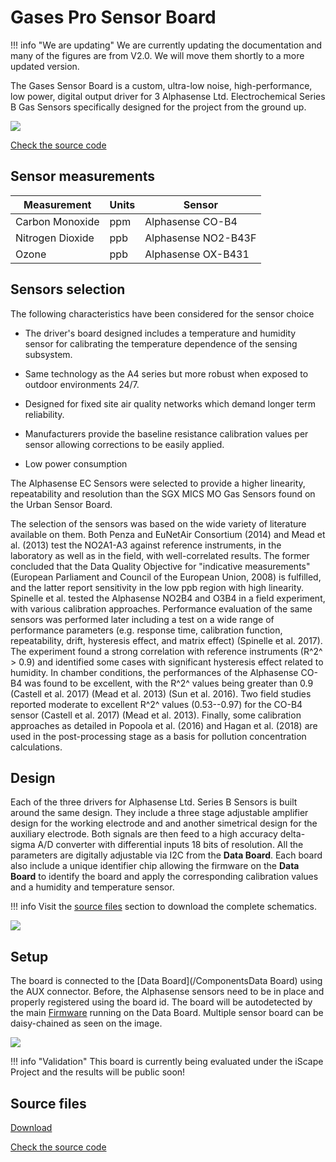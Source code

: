 Gases Pro Sensor Board
======================

!!! info "We are updating"
    We are currently updating the documentation and many of the figures are from V2.0. We will move them shortly to a more updated version.

The Gases Sensor Board is a custom, ultra-low noise, high-performance, low power, digital output driver for 3 Alphasense Ltd. Electrochemical Series B Gas Sensors specifically designed for the project from the ground up.

![](https://i.imgur.com/4tNzsdR.jpg)

<a class="github-button" data-size="large" href="https://github.com/fablabbcn/smartcitizen-kit-gases-pro-board" aria-label="Check the source code">Check the source code</a>

## Sensor measurements

| Measurement      | Units | Sensor              |
|------------------|-------|---------------------|
| Carbon Monoxide  | ppm   | Alphasense CO-B4    |
| Nitrogen Dioxide | ppb   | Alphasense NO2-B43F |
| Ozone            | ppb   | Alphasense OX-B431  |

## Sensors selection

The following characteristics have been considered for the sensor choice

-   The driver's board designed includes a temperature and humidity sensor for calibrating the temperature dependence of the sensing subsystem.

-   Same technology as the A4 series but more robust when exposed to outdoor environments 24/7.  

-   Designed for fixed site air quality networks which demand longer term reliability.

-   Manufacturers provide the baseline resistance calibration values per sensor allowing corrections to be easily applied.

-   Low power consumption

The Alphasense EC Sensors were selected to provide a higher linearity, repeatability and resolution than the SGX MICS MO Gas Sensors found on the Urban Sensor Board.

The selection of the sensors was based on the wide variety of literature available on them. Both Penza and EuNetAir Consortium (2014) and Mead et al. (2013) test the NO2A1-A3 against reference instruments, in the laboratory as well as in the field, with well-correlated results. The former concluded that the Data Quality Objective for "indicative measurements" (European Parliament and Council of the European Union, 2008) is fulfilled, and the latter report sensitivity in the low ppb region with high linearity. Spinelle et al. tested the Alphasense NO2B4 and O3B4 in a field experiment, with various calibration approaches. Performance evaluation of the same sensors was performed later including a test on a wide range of performance parameters (e.g. response time, calibration function, repeatability, drift, hysteresis effect, and matrix effect) (Spinelle et al. 2017). The experiment found a strong correlation with reference instruments (R^2^ > 0.9) and identified some cases with significant hysteresis effect related to humidity. In chamber conditions, the performances of the Alphasense CO-B4 was found to be excellent, with the R^2^ values being greater than 0.9 (Castell et al. 2017) (Mead et al. 2013) (Sun et al. 2016). Two field studies reported moderate to excellent R^2^  values (0.53--0.97) for the CO-B4 sensor (Castell et al. 2017) (Mead et al. 2013). Finally, some calibration approaches as detailed in Popoola et al. (2016) and Hagan et al. (2018) are used in the post-processing stage as a basis for pollution concentration calculations.

## Design

Each of the three drivers for Alphasense Ltd. Series B Sensors is built around the same design. They include a three stage adjustable amplifier design for the working electrode and and another simetrical design for the auxiliary electrode. Both signals are then feed to a high accuracy delta-sigma A/D converter with differential inputs 18 bits of resolution. All the parameters are digitally adjustable via I2C from the **Data Board**. Each board also include a unique identifier chip allowing the firmware on the **Data Board** to identify the board and apply the corresponding calibration values and a humidity and temperature sensor. 

!!! info
	Visit the [source files](#source-files) section to download the complete schematics.

![](https://i.imgur.com/b9tGVmH.png)

## Setup

The board is connected to the [Data Board](/ComponentsData Board) using the AUX connector. Before, the Alphasense sensors need to be in place and properly registered using the board id. The board will be autodetected by the main [Firmware](/ComponentsFirmware) running on the Data Board. Multiple sensor board can be daisy-chained as seen on the image.

![](https://i.imgur.com/RRu8MiV.jpg)

!!! info "Validation"
    This board is currently being evaluated under the iScape Project and the results will be public soon!

## Source files

<a class="github-button" data-size="large" href="https://github.com/fablabbcn/smartcitizen-kit-gases-pro-board/archive/master.zip" data-icon="octicon-cloud-download" aria-label="Download from GitHub">Download</a>

<a class="github-button" data-size="large" href="https://github.com/fablabbcn/smartcitizen-kit-gases-pro-board" aria-label="Check the source code">Check the source code</a>

[^8]: ALPHASENSE NO2-B43F Technical Datasheet

    [http://www.alphasense.com/WEB1213/wp-content/uploads/2017/07/NO~2~B43F.pdf](http://www.alphasense.com/WEB1213/wp-content/uploads/2017/07/NO~2~B43F.pdf)

[^9]: ALPHASENSE OX-B431 Technical Datasheet

    [http://www.alphasense.com/WEB1213/wp-content/uploads/2017/07/OX-B431.pdf](http://www.alphasense.com/WEB1213/wp-content/uploads/2017/07/OX-B431.pdf)

[^10]: ALPHASENSE CO-B4 B Technical Datasheet

    [http://www.alphasense.com/WEB1213/wp-content/uploads/2015/04/COB41.pdf](http://www.alphasense.com/WEB1213/wp-content/uploads/2015/04/COB41.pdf)